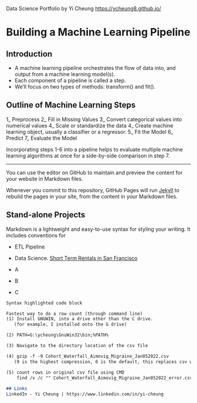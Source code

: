 Data Science Portfolio by Yi Cheung
https://ycheung8.github.io/

# Building a Machine Learning Pipeline

## Introduction

-	A machine learning pipeline orchestrates the flow of data into, and output from a machine learning model(s). 
-	Each component of a pipeline is called a step. 
-	We’ll focus on two types of methods: transform() and fit().

## Outline of Machine Learning Steps

1_ Preprocess
2_ Fill in Missing Values
3_ Convert categorical values into numerical values
4_ Scale or standardize the data
4_ Create machine learning object, usually a classifier or a regressor.
5_ Fit the Model
6_ Predict
7_ Evaluate the Model

Incorporating steps 1-6 into a pipeline helps to evaluate multiple machine learning algorithms at once for a side-by-side comparison in step 7.
___

You can use the editor on GitHub to maintain and preview the content for your website in Markdown files.

Whenever you commit to this repository, GitHub Pages will run [Jekyll](https://jekyllrb.com/) to rebuild the pages in your site, from the content in your Markdown files.

## Stand-alone Projects

Markdown is a lightweight and easy-to-use syntax for styling your writing. It includes conventions for
- ETL Pipeline

- Data Science.
  [Short Term Rentals in San Francisco](https://github.com/ycheung8/de_portfolio/blob/main/notebook/notebook_SanFranciscoShortTermRentals.ipynb/)

- A
- B
- C
```markdown
Syntax highlighted code block

Fastest way to do a row count (through command line)
(1) Install GNUWIN, into a drive other than the C drive. 
   (for example, I installed onto the G drive)

(2) PATH=G:\ycheung\GnuWin32\bin;%PATH%

(3) Navigate to the directory location of the csv file

(4) gzip -f -9 Cohort_Waterfall_Aimovig_Migraine_Jan052022.csv
   (9 is the highest compression, 6 is the default, this replaces csv with csv.gz)

(5) count rows in original csv file using CMD
    find /v /c "" Cohort_Waterfall_Aimovig_Migraine_Jan052022_error.csv.csv
    
## Links
LinkedIn - Yi Cheung | https://www.linkedin.com/in/yi-cheung
